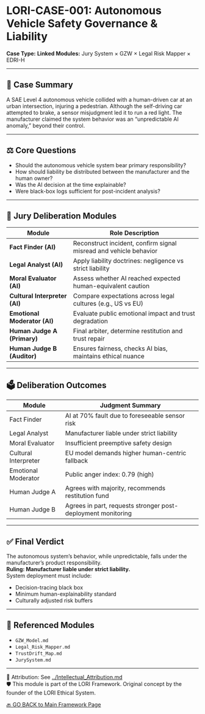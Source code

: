# LORI-CASE-001: Autonomous Vehicle Safety Governance & Liability
**Case Type:** 
**Linked Modules:** Jury System × GZW × Legal Risk Mapper × EDRI-H

---

## 📘 Case Summary
A SAE Level 4 autonomous vehicle collided with a human-driven car at an urban intersection, injuring a pedestrian. Although the self-driving car attempted to brake, a sensor misjudgment led it to run a red light. The manufacturer claimed the system behavior was an “unpredictable AI anomaly,” beyond their control.

---

## ⚖️ Core Questions
- Should the autonomous vehicle system bear primary responsibility?
- How should liability be distributed between the manufacturer and the human owner?
- Was the AI decision at the time explainable?
- Were black-box logs sufficient for post-incident analysis?

---

## 🧠 Jury Deliberation Modules

| Module               | Role Description |
|----------------------|------------------|
| **Fact Finder (AI)** | Reconstruct incident, confirm signal misread and vehicle behavior |
| **Legal Analyst (AI)** | Apply liability doctrines: negligence vs strict liability |
| **Moral Evaluator (AI)** | Assess whether AI reached expected human-equivalent caution |
| **Cultural Interpreter (AI)** | Compare expectations across legal cultures (e.g., US vs EU) |
| **Emotional Moderator (AI)** | Evaluate public emotional impact and trust degradation |
| **Human Judge A (Primary)** | Final arbiter, determine restitution and trust repair |
| **Human Judge B (Auditor)** | Ensures fairness, checks AI bias, maintains ethical nuance |

---

## 🗳️ Deliberation Outcomes

| Module             | Judgment Summary |
|--------------------|------------------|
| Fact Finder        | AI at 70% fault due to foreseeable sensor risk |
| Legal Analyst      | Manufacturer liable under strict liability |
| Moral Evaluator    | Insufficient preemptive safety design |
| Cultural Interpreter | EU model demands higher human-centric fallback |
| Emotional Moderator | Public anger index: 0.79 (high) |
| Human Judge A      | Agrees with majority, recommends restitution fund |
| Human Judge B      | Agrees in part, requests stronger post-deployment monitoring |

---

## ✅ Final Verdict
The autonomous system’s behavior, while unpredictable, falls under the manufacturer’s product responsibility.  
**Ruling: Manufacturer liable under strict liability.**  
System deployment must include:
- Decision-tracing black box
- Minimum human-explainability standard
- Culturally adjusted risk buffers

---

## 📎 Referenced Modules
- `GZW_Model.md`
- `Legal_Risk_Mapper.md`
- `TrustDrift_Map.md`
- `JurySystem.md`

---

🔗 Attribution: See [../Intellectual_Attribution.md](../Intellectual_Attribution.md)  
🛡 This module is part of the LORI Framework. Original concept by the founder of the LORI Ethical System.

[🔙 GO BACK to Main Framework Page](https://frameworklori.github.io/lori-framework-site)
